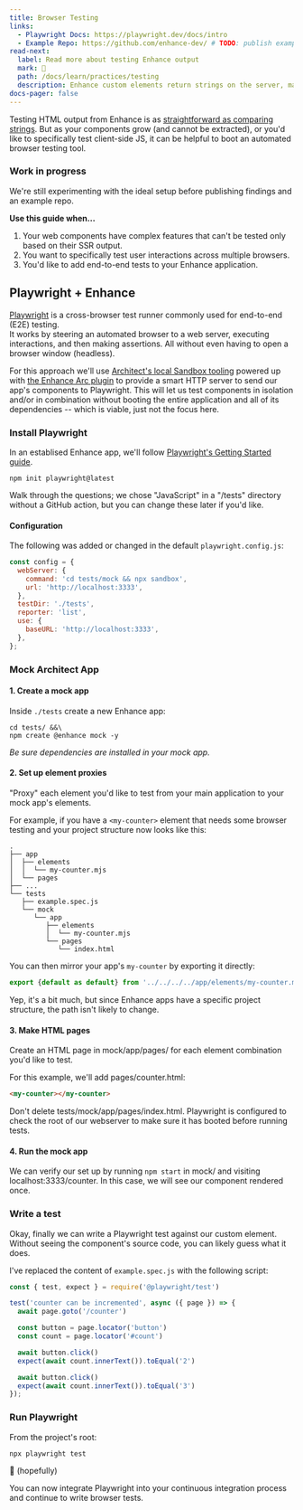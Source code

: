 ```yaml
---
title: Browser Testing
links:
  - Playwright Docs: https://playwright.dev/docs/intro
  - Example Repo: https://github.com/enhance-dev/ # TODO: publish example
read-next:
  label: Read more about testing Enhance output
  mark: 🔬
  path: /docs/learn/practices/testing
  description: Enhance custom elements return strings on the server, making them easy to test for expected output.
docs-pager: false
---
```


Testing HTML output from Enhance is as [straightforward as comparing strings](/docs/learn/practices/testing).
But as your components grow (and cannot be extracted), or you'd like to specifically test client-side JS, it can be helpful to boot an automated browser testing tool.

<doc-callout level="caution" mark="🛠">

### Work in progress

We're still experimenting with the ideal setup before publishing findings and an example repo.

</doc-callout>

**Use this guide when...**

1. Your web components have complex features that can't be tested only based on their SSR output.
1. You want to specifically test user interactions across multiple browsers.
1. You'd like to add end-to-end tests to your Enhance application.

## Playwright + Enhance

[Playwright](https://playwright.dev/) is a cross-browser test runner commonly used for end-to-end (E2E) testing.  
It works by steering an automated browser to a web server, executing interactions, and then making assertions.
All without even having to open a browser window (headless).

For this approach we'll use [Architect's local Sandbox tooling](https://arc.codes/docs/en/reference/cli/sandbox) powered up with [the Enhance Arc plugin](https://github.com/enhance-dev/arc-plugin-enhance) to provide a smart HTTP server to send our app's components to Playwright.
This will let us test components in isolation and/or in combination without booting the entire application and all of its dependencies -- which is viable, just not the focus here.

### Install Playwright

In an establised Enhance app, we'll follow [Playwright's Getting Started guide](https://playwright.dev/docs/intro).

```shell
npm init playwright@latest
```

Walk through the questions; we chose "JavaScript" in a "/tests" directory without a GitHub action, but you can change these later if you'd like.

#### Configuration

The following was added or changed in the default `playwright.config.js`:

<doc-code numbered focus="2:10">

```javascript
const config = {
  webServer: {
    command: 'cd tests/mock && npx sandbox',
    url: 'http://localhost:3333',
  },
  testDir: './tests',
  reporter: 'list',
  use: {
    baseURL: 'http://localhost:3333',
  },
};
```

</doc-code>

### Mock Architect App

#### 1. Create a mock app

Inside `./tests` create a new Enhance app:

```shell
cd tests/ &&\
npm create @enhance mock -y
```

_Be sure dependencies are installed in your mock app._

#### 2. Set up element proxies

"Proxy" each element you'd like to test from your main application to your mock app's elements.

For example, if you have a `<my-counter>` element that needs some browser testing and your project structure now looks like this:

<doc-code highlight="4,12">

```shell
.
├── app
│  ├── elements
│  │  └── my-counter.mjs
│  └── pages
├── ...
└── tests
   ├── example.spec.js
   └── mock
      └── app
         ├── elements
         │  └── my-counter.mjs
         └── pages
            └── index.html
```

</doc-code>

You can then mirror your app's `my-counter` by exporting it directly:

<doc-code numbered filename="tests/mock/app/elements/my-counter.mjs">

```javascript
export {default as default} from '../../../../app/elements/my-counter.mjs'
```

</doc-code>

Yep, it's a bit much, but since Enhance apps have a specific project structure, the path isn't likely to change.

#### 3. Make HTML pages

Create an HTML page in mock/app/pages/ for each element combination you'd like to test.

For this example, we'll add pages/counter.html:

<doc-code numbered filename="tests/mock/app/pages/counter.html">

```html
<my-counter></my-counter>
```

</doc-code>

<doc-callout level="caution">

Don't delete tests/mock/app/pages/index.html.
Playwright is configured to check the root of our webserver to make sure it has booted before running tests.

</doc-callout>

#### 4. Run the mock app

We can verify our set up by running `npm start` in mock/ and visiting localhost:3333/counter.
In this case, we will see our component rendered once.

### Write a test

Okay, finally we can write a Playwright test against our custom element.
Without seeing the component's source code, you can likely guess what it does.

I've replaced the content of `example.spec.js` with the following script:

<doc-code numbered filename="tests/example.spec.js">

```javascript
const { test, expect } = require('@playwright/test')

test('counter can be incremented', async ({ page }) => {
  await page.goto('/counter')

  const button = page.locator('button')
  const count = page.locator('#count')

  await button.click()
  expect(await count.innerText()).toEqual('2')

  await button.click()
  expect(await count.innerText()).toEqual('3')
});
```

</doc-code>

### Run Playwright

From the project's root:

```shell
npx playwright test
```

🎉 (hopefully)

You can now integrate Playwright into your continuous integration process and continue to write browser tests.
